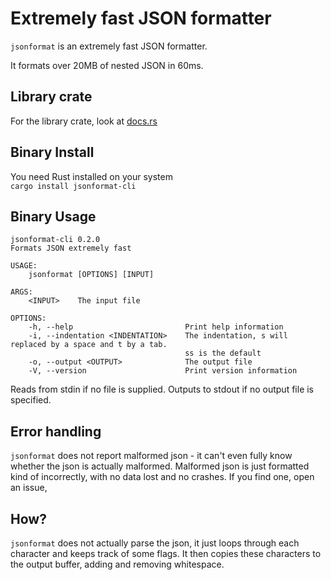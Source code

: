 # Extremely fast JSON formatter

`jsonformat` is an extremely fast JSON formatter.

It formats over 20MB of nested JSON in 60ms.

## Library crate

For the library crate, look at [docs.rs](https://docs.rs/jsonformat)

## Binary Install
You need Rust installed on your system  
`cargo install jsonformat-cli`

## Binary Usage
```
jsonformat-cli 0.2.0
Formats JSON extremely fast

USAGE:
    jsonformat [OPTIONS] [INPUT]

ARGS:
    <INPUT>    The input file

OPTIONS:
    -h, --help                         Print help information
    -i, --indentation <INDENTATION>    The indentation, s will replaced by a space and t by a tab.
                                       ss is the default
    -o, --output <OUTPUT>              The output file
    -V, --version                      Print version information
```

Reads from stdin if no file is supplied.
Outputs to stdout if no output file is specified.

## Error handling
`jsonformat` does not report malformed json - it can't even fully know whether the json is actually malformed. 
Malformed json is just formatted kind of incorrectly, with no data lost and no crashes. If you find one, open an issue,


## How?
`jsonformat` does not actually parse the json, it just loops through each character and keeps track of some flags. 
It then copies these characters to the output buffer, adding and removing whitespace.
